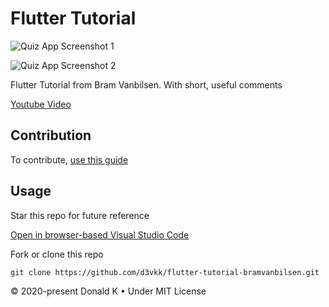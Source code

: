 # Flutter Tutorial

![Quiz App Screenshot 1](https://github.com/d3vkk/flutter-tutorial-bramvanbilsen/blob/master/quizapp1.png)

![Quiz App Screenshot 2](https://github.com/d3vkk/flutter-tutorial-bramvanbilsen/blob/master/quizapp2.png)

Flutter Tutorial from Bram Vanbilsen. With short, useful comments

[Youtube Video](https://www.youtube.com/watch?v=jBBl1tYkUnE)

## Contribution

To contribute, [use this guide](https://github.com/d3vkk/open-source/blob/master/CONTRIBUTING.md)

## Usage

Star this repo for future reference

[Open in browser-based Visual Studio Code](https://vscode.dev//github/d3vkk/flutter-tutorial-bramvanbilsen)

Fork or clone this repo
```
git clone https://github.com/d3vkk/flutter-tutorial-bramvanbilsen.git
```

© 2020-present Donald K • Under MIT License
